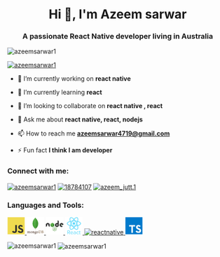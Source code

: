 <h1 align="center">Hi 👋, I'm Azeem sarwar</h1>
<h3 align="center">A passionate React Native developer living in Australia</h3>

<p align="left"> <img src="https://komarev.com/ghpvc/?username=azeemsarwar1&label=Profile%20views&color=0e75b6&style=flat" alt="azeemsarwar1" /> </p>

<p align="left"> <a href="https://github.com/ryo-ma/github-profile-trophy"><img src="https://github-profile-trophy.vercel.app/?username=azeemsarwar1" alt="azeemsarwar1" /></a> </p>

- 🔭 I’m currently working on **react native**

- 🌱 I’m currently learning **react**

- 👯 I’m looking to collaborate on **react native , react**

- 💬 Ask me about **react native, react, nodejs**

- 📫 How to reach me **azeemsarwar4719@gmail.com**

- ⚡ Fun fact **I think I am developer**

<h3 align="left">Connect with me:</h3>
<p align="left">
<a href="https://linkedin.com/in/azeemsarwar1" target="blank"><img align="center" src="https://raw.githubusercontent.com/rahuldkjain/github-profile-readme-generator/master/src/images/icons/Social/linked-in-alt.svg" alt="azeemsarwar1" height="30" width="40" /></a>
<a href="https://stackoverflow.com/users/18784107" target="blank"><img align="center" src="https://raw.githubusercontent.com/rahuldkjain/github-profile-readme-generator/master/src/images/icons/Social/stack-overflow.svg" alt="18784107" height="30" width="40" /></a>
<a href="https://instagram.com/azeem_jutt.1" target="blank"><img align="center" src="https://raw.githubusercontent.com/rahuldkjain/github-profile-readme-generator/master/src/images/icons/Social/instagram.svg" alt="azeem_jutt.1" height="30" width="40" /></a>
</p>

<h3 align="left">Languages and Tools:</h3>
<p align="left"> <a href="https://developer.mozilla.org/en-US/docs/Web/JavaScript" target="_blank" rel="noreferrer"> <img src="https://raw.githubusercontent.com/devicons/devicon/master/icons/javascript/javascript-original.svg" alt="javascript" width="40" height="40"/> </a> <a href="https://www.mongodb.com/" target="_blank" rel="noreferrer"> <img src="https://raw.githubusercontent.com/devicons/devicon/master/icons/mongodb/mongodb-original-wordmark.svg" alt="mongodb" width="40" height="40"/> </a> <a href="https://nodejs.org" target="_blank" rel="noreferrer"> <img src="https://raw.githubusercontent.com/devicons/devicon/master/icons/nodejs/nodejs-original-wordmark.svg" alt="nodejs" width="40" height="40"/> </a> <a href="https://reactjs.org/" target="_blank" rel="noreferrer"> <img src="https://raw.githubusercontent.com/devicons/devicon/master/icons/react/react-original-wordmark.svg" alt="react" width="40" height="40"/> </a> <a href="https://reactnative.dev/" target="_blank" rel="noreferrer"> <img src="https://reactnative.dev/img/header_logo.svg" alt="reactnative" width="40" height="40"/> </a> <a href="https://www.typescriptlang.org/" target="_blank" rel="noreferrer"> <img src="https://raw.githubusercontent.com/devicons/devicon/master/icons/typescript/typescript-original.svg" alt="typescript" width="40" height="40"/> </a> </p>

<p><img align="left" src="https://github-readme-stats.vercel.app/api/top-langs?username=azeemsarwar1&show_icons=true&locale=en&layout=compact" alt="azeemsarwar1" /></p>

<p>&nbsp;<img align="center" src="https://github-readme-stats.vercel.app/api?username=azeemsarwar1&show_icons=true&locale=en" alt="azeemsarwar1" /></p>
